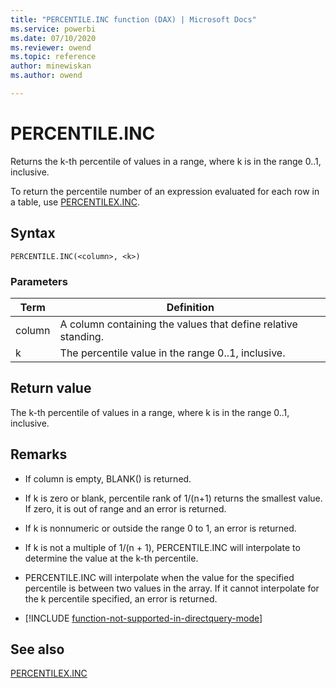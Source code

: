 ```yaml
---
title: "PERCENTILE.INC function (DAX) | Microsoft Docs"
ms.service: powerbi 
ms.date: 07/10/2020
ms.reviewer: owend
ms.topic: reference
author: minewiskan
ms.author: owend

---
```

# PERCENTILE.INC
  
Returns the k-th percentile of values in a range, where k is in the range 0..1, inclusive.  
  
To return the percentile number of an expression evaluated for each row in a table, use [PERCENTILEX.INC](percentilex-inc-function-dax.md).  
  
## Syntax  
  
```dax
PERCENTILE.INC(<column>, <k>)  
```
  
### Parameters  
  
|Term|Definition|  
|--------|--------------|  
|column|A column containing the values that define relative standing.|  
|k|The percentile value in the range 0..1, inclusive.|  
  
## Return value

The k-th percentile of values in a range, where k is in the range 0..1, inclusive.  
  
## Remarks

- If column is empty, BLANK() is returned.  
  
- If k is zero or blank, percentile rank of 1/(n+1) returns the smallest value. If zero, it is out of range and an error is returned.  
  
- If k is nonnumeric or outside the range 0 to 1, an error is returned.  
  
- If k is not a multiple of 1/(n + 1), PERCENTILE.INC will interpolate to determine the value at the k-th percentile.  
  
- PERCENTILE.INC will interpolate when the value for the specified percentile is between two values in the array. If it cannot interpolate for the k percentile specified, an error is returned.  

- [!INCLUDE [function-not-supported-in-directquery-mode](includes/function-not-supported-in-directquery-mode.md)]

## See also

[PERCENTILEX.INC](percentilex-inc-function-dax.md)  
